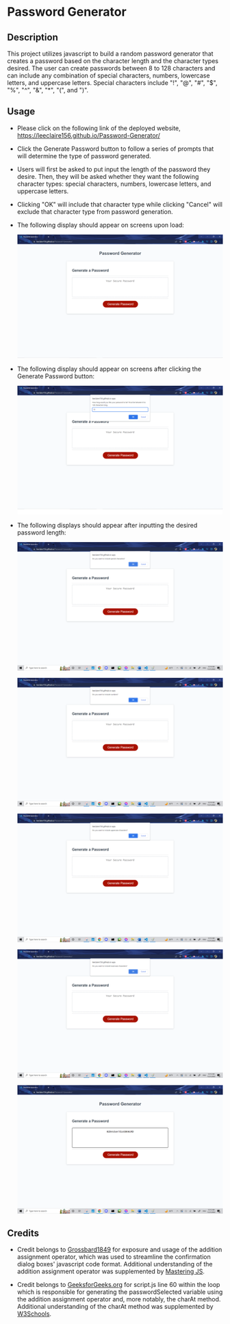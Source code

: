 # Password Generator

## Description
This project utilizes javascript to build a random password generator that creates a password based on the character length and the character types desired. The user can create passwords between 8 to 128 characters and can include any combination of special characters, numbers, lowercase letters, and uppercase letters. Special characters include "!", "@", "#", "$", "%", "^", "&", "*", "(", and ")".

## Usage

* Please click on the following link of the deployed website, https://leeclaire156.github.io/Password-Generator/

* Click the Generate Password button to follow a series of prompts that will determine the type of password generated.

* Users will first be asked to put input the length of the password they desire. Then, they will be asked whether they want the following character types: special characters, numbers, lowercase letters, and uppercase letters.

* Clicking "OK" will include that character type while clicking "Cancel" will exclude that character type from password generation.

* The following display should appear on screens upon load:

    ![The homepage of the password generator application](./Develop/images/Password-Generator-Screenshot-1.PNG)

* The following display should appear on screens after clicking the Generate Password button:

    ![The homepage of the password generator application with the first prompt, "How long would you like your password to be? Must be between 8 to 128 characters long" with the number 19 written in the input box.](./Develop/images/Password-Generator-Screenshot-2.png)


* The following displays should appear after inputting the desired password length:

    ![The homepage of the password generator application with the second prompt, "Do you want to include special characters?"](./Develop/images/Password-Generator-Screenshot-3.png)

    ![The homepage of the password generator application with the third prompt, "Do you want to include numbers?"](./Develop/images/Password-Generator-Screenshot-4.png)
    
    ![The homepage of the password generator application with the fourth prompt, "Do you want to include uppercase characters?"](./Develop/images/Password-Generator-Screenshot-5.png)

    ![The homepage of the password generator application with the fifth and final prompt, "Do you want to include lowercase characters?"](./Develop/images/Password-Generator-Screenshot-6.png)

    ![The homepage of the password generator application with an example password generated if the user inputted that they wanted 19 characters and all the character types, creating "02bVsSon!EzoS8K#zRD"](./Develop/images/Password-Generator-Screenshot-7.png)


## Credits

* Credit belongs to [Grossbard1849](https://www.reddit.com/r/AskProgramming/comments/katbot/javascript_help_with_password_generator/) for exposure and usage of the addition assignment operator, which was used to streamline the confirmation dialog boxes' javascript code format. Additional understanding of the addition assignment operator was supplemented by [Mastering JS](https://masteringjs.io/tutorials/fundamentals/string-concat).

* Credit belongs to [GeeksforGeeks.org](https://www.geeksforgeeks.org/how-to-generate-a-random-password-using-javascript/) for script.js line 60 within the loop which is responsible for generating the passwordSelected variable using the addition assignment operator and, more notably, the charAt method. Additional understanding of the charAt method was supplemented by [W3Schools](https://www.w3schools.com/java/ref_string_charat.asp#:~:text=The%20charAt()%20method%20returns,is%201%2C%20and%20so%20on.).